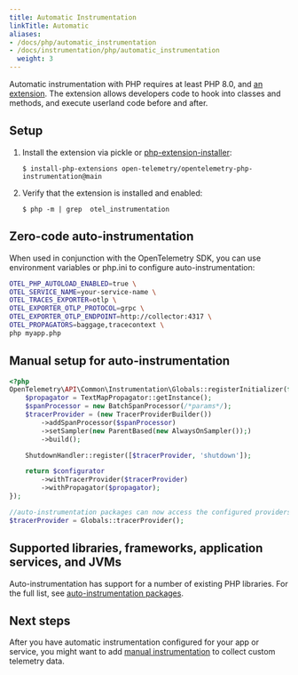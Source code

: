 ```yaml
---
title: Automatic Instrumentation
linkTitle: Automatic
aliases:
- /docs/php/automatic_instrumentation
- /docs/instrumentation/php/automatic_instrumentation
  weight: 3
---
```


Automatic instrumentation with PHP requires at least PHP 8.0, and [an extension](https://github.com/open-telemetry/opentelemetry-php-instrumentation).
The extension allows developers code to hook into classes and methods, and execute userland code before and after.

## Setup

1. Install the extension via pickle or [php-extension-installer](https://github.com/mlocati/docker-php-extension-installer):
   ```console
   $ install-php-extensions open-telemetry/opentelemetry-php-instrumentation@main
   ```
2. Verify that the extension is installed and enabled:
   ```console
   $ php -m | grep  otel_instrumentation
   ```

## Zero-code auto-instrumentation

When used in conjunction with the OpenTelemetry SDK, you can use environment variables or php.ini to configure auto-instrumentation:

```sh
OTEL_PHP_AUTOLOAD_ENABLED=true \
OTEL_SERVICE_NAME=your-service-name \
OTEL_TRACES_EXPORTER=otlp \
OTEL_EXPORTER_OTLP_PROTOCOL=grpc \
OTEL_EXPORTER_OTLP_ENDPOINT=http://collector:4317 \
OTEL_PROPAGATORS=baggage,tracecontext \
php myapp.php
```

## Manual setup for auto-instrumentation

```php
<?php
OpenTelemetry\API\Common\Instrumentation\Globals::registerInitializer(function (Configurator $configurator) {
    $propagator = TextMapPropagator::getInstance();
    $spanProcessor = new BatchSpanProcessor(/*params*/);
    $tracerProvider = (new TracerProviderBuilder())
        ->addSpanProcessor($spanProcessor)
        ->setSampler(new ParentBased(new AlwaysOnSampler());)
        ->build();

    ShutdownHandler::register([$tracerProvider, 'shutdown']);

    return $configurator
        ->withTracerProvider($tracerProvider)
        ->withPropagator($propagator);
});

//auto-instrumentation packages can now access the configured providers (or a no-op implementation) via `Globals` 
$tracerProvider = Globals::tracerProvider();
```

## Supported libraries, frameworks, application services, and JVMs

Auto-instrumentation has support for a number of existing PHP libraries.
For the full list, see [auto-instrumentation packages](https://packagist.org/search/?query=open-telemetry&tags=instrumentation).

## Next steps

After you have automatic instrumentation configured for your app or service, you
might want to add [manual
instrumentation](../manual) to collect custom telemetry data.
